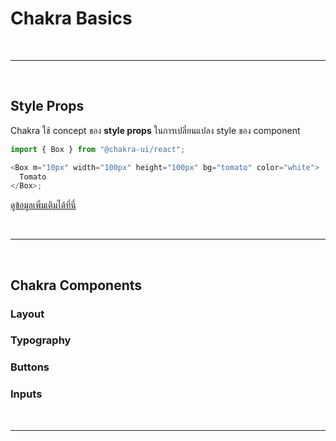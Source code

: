 # Chakra Basics

<br><hr><br>

## Style Props

Chakra ใช้ concept ของ **style props** ในการเปลี่ยนแปลง style ของ component

```js
import { Box } from "@chakra-ui/react";

<Box m="10px" width="100px" height="100px" bg="tomato" color="white">
  Tomato
</Box>;
```

[ดูข้อมูลเพิ่มเติมได้ที่นี่](https://chakra-ui.com/docs/features/style-props)

<br><hr><br>

## Chakra Components

### Layout

### Typography

### Buttons

### Inputs

<br><hr><br>
